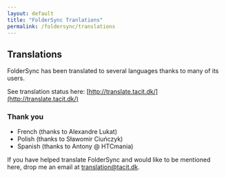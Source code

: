 ```yaml
---
layout: default
title: "FolderSync Tranlations"
permalink: /foldersync/translations
---
```


## Translations

FolderSync has been translated to several languages thanks to many of its users. 

See translation status here: [http://translate.tacit.dk/](http://translate.tacit.dk/) 

### Thank you

* French (thanks to Alexandre Lukat)
* Polish (thanks to Sławomir Ciuńczyk)
* Spanish (thanks to Antony @ HTCmania)

If you have helped translate FolderSync and would like to be mentioned here, drop me an email at [translation@tacit.dk](mailto:translation@tacit.dk).



